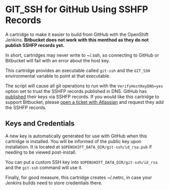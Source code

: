 # GIT_SSH for GitHub Using SSHFP Records

A cartridge to make it easier to build from GitHub with the OpenShift Jenkins. **Bitbucket does not work with this menthod as they do not publish SSHFP records yet.**

In short, cartridges may never write to ~/.ssh, so connecting to GitHub or Bitbucket will fail with an error about the host key.

This cartridge provides an executable called `git-ssh` and the `GIT_SSH` environmental variable to point at that executable. 

The script will cause all git operations to run with the `VerifyHostKeyDNS=yes` option set to trust the SSHFP records published in DNS. GitHub has [published](https://help.github.com/articles/what-are-github-s-ssh-key-fingerprints/) their keys via SSHFP records. If you would like this cartridge to support Bitbucket, please [open a ticket with Atlassian](https://bitbucket.org/support) and request they add the SSHFP records.

## Keys and Credentials

A new key is automatically generated for use with GitHub when this cartridge is installed. You will be informed of the public key upon installation. It is located at `$OPENSHIFT_DATA_DIR/git-ssh/id_rsa.pub` if needing to be viewed post-install.

You can put a custom SSH key into `$OPENSHIFT_DATA_DIR/git-ssh/id_rsa` and the `git-ssh` command will use it.

Finally, for good measure, this cartridge creates ~/.netrc, in case your Jenkins builds need to store credentials there.
